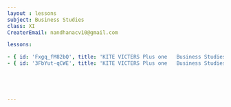 ```yaml
--- 
layout : lessons 
subject: Business Studies
class: XI
CreaterEmail: nandhanacv10@gmail.com

lessons: 

- { id: 'Fxgq_fM82bQ', title: 'KITE VICTERS Plus one   Business Studies Class 01 (First Bell-ഫസ്റ്റ് ബെല്‍)' }
- { id: '3FbYut-qCWE', title: 'KITE VICTERS Plus one   Business Studies Class 02 (First Bell-ഫസ്റ്റ് ബെല്‍)' }





---
```


